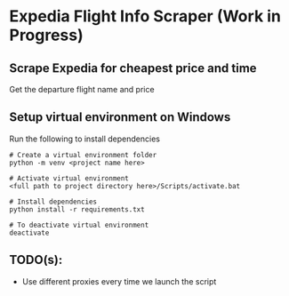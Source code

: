 # Expedia Flight Info Scraper (Work in Progress)

## Scrape Expedia for cheapest price and time
Get the departure flight name and price

## Setup virtual environment on Windows
Run the following to install dependencies
```console
# Create a virtual environment folder
python -m venv <project name here>

# Activate virtual environment
<full path to project directory here>/Scripts/activate.bat

# Install dependencies
python install -r requirements.txt

# To deactivate virtual environment
deactivate
```

## TODO(s):
* Use different proxies every time we launch the script
